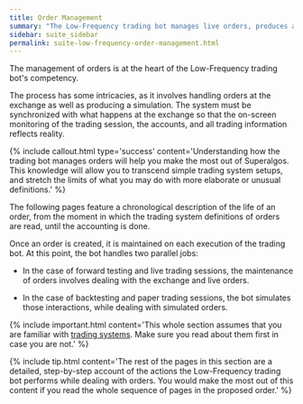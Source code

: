 ```yaml
---
title: Order Management
summary: "The Low-Frequency trading bot manages live orders, produces a simulation that is synchronized with the events occurring at the exchange, and does the accounting to keep all trading information in order."
sidebar: suite_sidebar
permalink: suite-low-frequency-order-management.html
---
```


The management of orders is at the heart of the Low-Frequency trading bot's competency. 

The process has some intricacies, as it involves handling orders at the exchange as well as producing a simulation. The system must be synchronized with what happens at the exchange so that the on-screen monitoring of the trading session, the accounts, and all trading information reflects reality.

{% include callout.html type='success' content='Understanding how the trading bot manages orders will help you make the most out of Superalgos. This knowledge will allow you to transcend simple trading system setups, and stretch the limits of what you may do with more elaborate or unusual definitions.' %}

The following pages feature a chronological description of the life of an order, from the moment in which the trading system definitions of orders are read, until the accounting is done. 

Once an order is created, it is maintained on each execution of the trading bot. At this point, the bot handles two parallel jobs:

* In the case of forward testing and live trading sessions, the maintenance of orders involves dealing with the exchange and live orders.

* In the case of backtesting and paper trading sessions, the bot simulates those interactions, while dealing with simulated orders.

{% include important.html content='This whole section assumes that you are familiar with [trading systems](suite-trading-systems.html). Make sure you read about them first in case you are not.' %}

{% include tip.html content='The rest of the pages in this section are a detailed, step-by-step account of the actions the Low-Frequency trading bot performs while dealing with orders. You would make the most out of this content if you read the whole sequence of pages in the proposed order.' %}